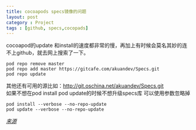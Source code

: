 ```yaml
---
title: cocoapods specs镜像的问题
layout: post
category : Project
tags : [github, specs,cocopads]
---
```

cocoapod的update 和install的速度都非常的慢，再加上有时候会莫名其妙的连不上github，就去网上搜索了一下。

	pod repo remove master
	pod repo add master https://gitcafe.com/akuandev/Specs.git
	pod repo update

其他还有可用的源比如：http://git.oschina.net/akuandev/Specs.git  
如果不想在pod install pod update的时候不想升级specs库 可以使用参数忽略掉

	pod install --verbose --no-repo-update
	pod update --verbose --no-repo-update

[*来源*](url=http://akinliu.github.io/2014/05/03/cocoapods-specs-/)
